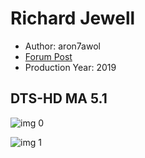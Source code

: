 # Richard Jewell

* Author: aron7awol
* [Forum Post](https://www.avsforum.com/threads/bass-eq-for-filtered-movies.2995212/post-59343620)
* Production Year: 2019

## DTS-HD MA 5.1

![img 0](https://i.imgur.com/8J6q3sa.jpg)

![img 1](https://i.imgur.com/1UIKqZ7.png)

